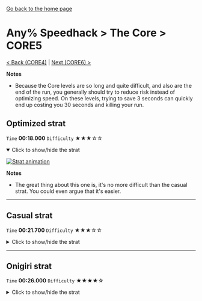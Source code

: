 [Go back to the home page](https://github.com/Doublevil/scbspeedrun)

# Any% Speedhack > The Core > CORE5

[< Back (CORE4)](https://github.com/Doublevil/scbspeedrun/blob/main/levels/any_sh/CORE/CORE4.md) | [Next (CORE6) >](https://github.com/Doublevil/scbspeedrun/blob/main/levels/any_sh/CORE/CORE6.md)

**Notes**
- Because the Core levels are so long and quite difficult, and also are the end of the run, you generally should try to reduce risk instead of optimizing speed. On these levels, trying to save 3 seconds can quickly end up costing you 30 seconds and killing your run.

## Optimized strat

`Time` **00:18.000** `Difficulty` ★★★☆☆
<details open>
  <summary>Click to show/hide the strat</summary>

  [![Strat animation](https://github.com/Doublevil/scbspeedrun/blob/main/media/levels/CORE/CORE5_OptimizedStrat.webp)](https://github.com/Doublevil/scbspeedrun/blob/main/media/levels/CORE/CORE5_OptimizedStrat.mp4?raw=true)

  **Notes**
  - The great thing about this one is, it's no more difficult than the casual strat. You could even argue that it's easier.
</details>

---
## Casual strat

`Time` **00:21.700** `Difficulty` ★★★☆☆
<details>
  <summary>Click to show/hide the strat</summary>

  [![Strat animation](https://github.com/Doublevil/scbspeedrun/blob/main/media/levels/CORE/CORE5_CasualStrat.webp)](https://github.com/Doublevil/scbspeedrun/blob/main/media/levels/CORE/CORE5_CasualStrat.mp4?raw=true)
</details>

---
## Onigiri strat

`Time` **00:26.000** `Difficulty` ★★★★☆
<details>
  <summary>Click to show/hide the strat</summary>

  [![Strat animation](https://github.com/Doublevil/scbspeedrun/blob/main/media/levels/CORE/CORE5_OnigiriStrat.webp)](https://github.com/Doublevil/scbspeedrun/blob/main/media/levels/CORE/CORE5_OnigiriStrat.mp4?raw=true)

  **Notes**
  - Based on the optimized strat from the Any% route.
  - The onigiri part isn't too hard once you understand how to complete it.
  - The video skips the first ink wall by simply jumping to the second wall directly. This makes it harder though. To make things easier, it's advised to wall jump on the first wall instead.
  - We also skip the last wall on the way out by switching to voltage cart. This one shouldn't be an issue.
  - You can easily train on the onigiri part by loading the level in the level editor and setting a checkpoint on the platform just before the ink maze.
</details>
